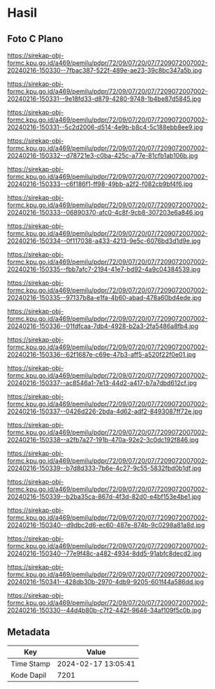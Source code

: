 # Hasil

## Foto C Plano

https://sirekap-obj-formc.kpu.go.id/a469/pemilu/pdpr/72/09/07/20/07/7209072007002-20240216-150330--7fbac387-522f-489e-ae23-39c8bc347a5b.jpg

https://sirekap-obj-formc.kpu.go.id/a469/pemilu/pdpr/72/09/07/20/07/7209072007002-20240216-150331--9e18fd33-d879-4280-9748-1b4be87d5845.jpg

https://sirekap-obj-formc.kpu.go.id/a469/pemilu/pdpr/72/09/07/20/07/7209072007002-20240216-150331--5c2d2006-d514-4e9b-b8c4-5c188ebb8ee9.jpg

https://sirekap-obj-formc.kpu.go.id/a469/pemilu/pdpr/72/09/07/20/07/7209072007002-20240216-150332--d78721e3-c0ba-425c-a77e-81cfb1ab106b.jpg

https://sirekap-obj-formc.kpu.go.id/a469/pemilu/pdpr/72/09/07/20/07/7209072007002-20240216-150333--c6f186f1-ff98-49bb-a2f2-f082cb9bf4f6.jpg

https://sirekap-obj-formc.kpu.go.id/a469/pemilu/pdpr/72/09/07/20/07/7209072007002-20240216-150333--06890370-afc0-4c8f-9cb8-307203e6a846.jpg

https://sirekap-obj-formc.kpu.go.id/a469/pemilu/pdpr/72/09/07/20/07/7209072007002-20240216-150334--0f117038-a433-4213-9e5c-6076bd3d1d9e.jpg

https://sirekap-obj-formc.kpu.go.id/a469/pemilu/pdpr/72/09/07/20/07/7209072007002-20240216-150335--fbb7afc7-2194-41e7-bd92-4a9c04384539.jpg

https://sirekap-obj-formc.kpu.go.id/a469/pemilu/pdpr/72/09/07/20/07/7209072007002-20240216-150335--97137b8a-e1fa-4b60-abad-478a60bd4ede.jpg

https://sirekap-obj-formc.kpu.go.id/a469/pemilu/pdpr/72/09/07/20/07/7209072007002-20240216-150336--01fdfcaa-7db4-4928-b2a3-2fa5486a8fb4.jpg

https://sirekap-obj-formc.kpu.go.id/a469/pemilu/pdpr/72/09/07/20/07/7209072007002-20240216-150336--62f1687e-c69e-47b3-aff5-a520f22f0e01.jpg

https://sirekap-obj-formc.kpu.go.id/a469/pemilu/pdpr/72/09/07/20/07/7209072007002-20240216-150337--ac8546a1-7e13-44d2-a417-b7a7dbd612cf.jpg

https://sirekap-obj-formc.kpu.go.id/a469/pemilu/pdpr/72/09/07/20/07/7209072007002-20240216-150337--0426d226-2bda-4d62-adf2-8493087ff72e.jpg

https://sirekap-obj-formc.kpu.go.id/a469/pemilu/pdpr/72/09/07/20/07/7209072007002-20240216-150338--a2fb7a27-191b-470a-92e2-3c0dc192f846.jpg

https://sirekap-obj-formc.kpu.go.id/a469/pemilu/pdpr/72/09/07/20/07/7209072007002-20240216-150339--b7d8d333-7b6e-4c27-9c55-5832fbd0b1df.jpg

https://sirekap-obj-formc.kpu.go.id/a469/pemilu/pdpr/72/09/07/20/07/7209072007002-20240216-150339--b2ba35ca-867d-4f3d-82d0-e4bf153e4be1.jpg

https://sirekap-obj-formc.kpu.go.id/a469/pemilu/pdpr/72/09/07/20/07/7209072007002-20240216-150340--d9dbc2d6-ec60-487e-874b-9c0298a81a8d.jpg

https://sirekap-obj-formc.kpu.go.id/a469/pemilu/pdpr/72/09/07/20/07/7209072007002-20240216-150340--77e9f48c-a482-4934-8dd5-91abfc8decd2.jpg

https://sirekap-obj-formc.kpu.go.id/a469/pemilu/pdpr/72/09/07/20/07/7209072007002-20240216-150341--428db30b-2970-4db9-9205-601f44a586dd.jpg

https://sirekap-obj-formc.kpu.go.id/a469/pemilu/pdpr/72/09/07/20/07/7209072007002-20240216-150330--44d4b80b-c7f2-442f-9646-34af109f5c0b.jpg


## Metadata

| Key        | Value               |
| ---------- | ------------------- |
| Time Stamp | 2024-02-17 13:05:41 |
| Kode Dapil | 7201                |



